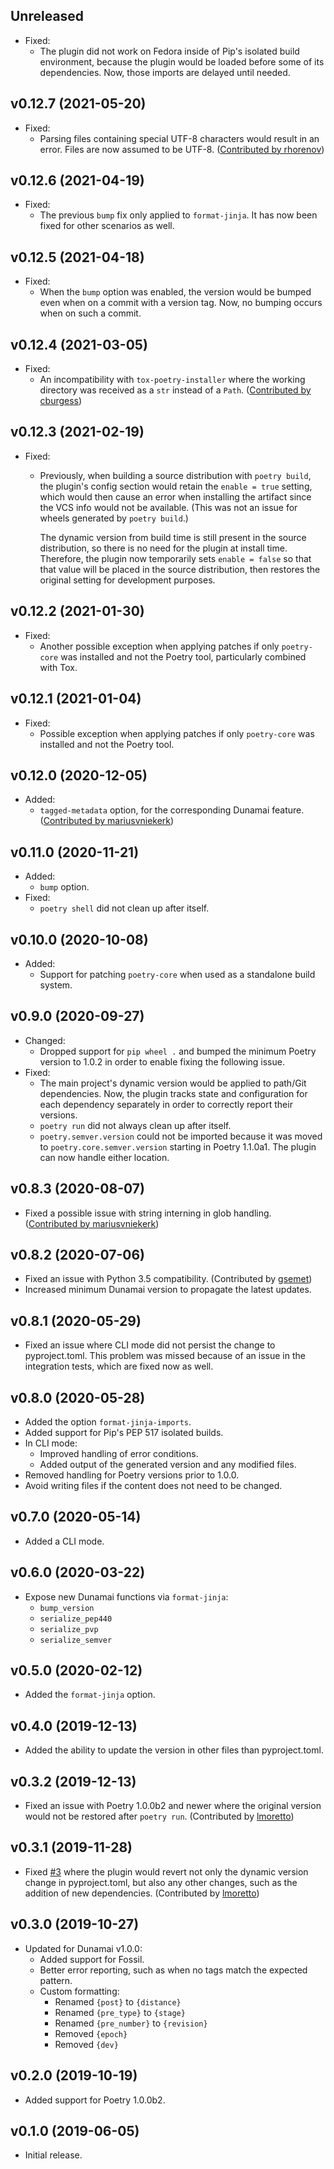 ## Unreleased

* Fixed:
  * The plugin did not work on Fedora inside of Pip's isolated build
    environment, because the plugin would be loaded before some of its
    dependencies. Now, those imports are delayed until needed.

## v0.12.7 (2021-05-20)

* Fixed:
  * Parsing files containing special UTF-8 characters would result in an error.
    Files are now assumed to be UTF-8.
    ([Contributed by rhorenov](https://github.com/mtkennerly/poetry-dynamic-versioning/pull/50))

## v0.12.6 (2021-04-19)

* Fixed:
  * The previous `bump` fix only applied to `format-jinja`. It has now been
    fixed for other scenarios as well.

## v0.12.5 (2021-04-18)

* Fixed:
  * When the `bump` option was enabled, the version would be bumped even when on
    a commit with a version tag. Now, no bumping occurs when on such a commit.

## v0.12.4 (2021-03-05)

* Fixed:
  * An incompatibility with `tox-poetry-installer` where the working directory
    was received as a `str` instead of a `Path`.
    ([Contributed by cburgess](https://github.com/mtkennerly/poetry-dynamic-versioning/pull/41))

## v0.12.3 (2021-02-19)

* Fixed:
  * Previously, when building a source distribution with `poetry build`, the
    plugin's config section would retain the `enable = true` setting, which
    would then cause an error when installing the artifact since the VCS info
    would not be available.
    (This was not an issue for wheels generated by `poetry build`.)

    The dynamic version from build time is still present in the source
    distribution, so there is no need for the plugin at install time.
    Therefore, the plugin now temporarily sets `enable = false` so that that
    value will be placed in the source distribution, then restores the original
    setting for development purposes.

## v0.12.2 (2021-01-30)

* Fixed:
  * Another possible exception when applying patches if only `poetry-core` was
    installed and not the Poetry tool, particularly combined with Tox.

## v0.12.1 (2021-01-04)

* Fixed:
  * Possible exception when applying patches if only `poetry-core` was
    installed and not the Poetry tool.

## v0.12.0 (2020-12-05)

* Added:
  * `tagged-metadata` option, for the corresponding Dunamai feature.
    ([Contributed by mariusvniekerk](https://github.com/mtkennerly/poetry-dynamic-versioning/pull/32))

## v0.11.0 (2020-11-21)

* Added:
  * `bump` option.
* Fixed:
  * `poetry shell` did not clean up after itself.

## v0.10.0 (2020-10-08)

* Added:
  * Support for patching `poetry-core` when used as a standalone build system.

## v0.9.0 (2020-09-27)

* Changed:
  * Dropped support for `pip wheel .` and bumped the minimum Poetry version to
    1.0.2 in order to enable fixing the following issue.
* Fixed:
  * The main project's dynamic version would be applied to path/Git dependencies.
    Now, the plugin tracks state and configuration for each dependency separately
    in order to correctly report their versions.
  * `poetry run` did not always clean up after itself.
  * `poetry.semver.version` could not be imported because it was moved to
    `poetry.core.semver.version` starting in Poetry 1.1.0a1. The plugin can now
    handle either location.

## v0.8.3 (2020-08-07)

* Fixed a possible issue with string interning in glob handling.
  ([Contributed by mariusvniekerk](https://github.com/mtkennerly/poetry-dynamic-versioning/pull/18))

## v0.8.2 (2020-07-06)

* Fixed an issue with Python 3.5 compatibility.
  (Contributed by [gsemet](https://github.com/gsemet))
* Increased minimum Dunamai version to propagate the latest updates.

## v0.8.1 (2020-05-29)

* Fixed an issue where CLI mode did not persist the change to pyproject.toml.
  This problem was missed because of an issue in the integration tests,
  which are fixed now as well.

## v0.8.0 (2020-05-28)

* Added the option `format-jinja-imports`.
* Added support for Pip's PEP 517 isolated builds.
* In CLI mode:
  * Improved handling of error conditions.
  * Added output of the generated version and any modified files.
* Removed handling for Poetry versions prior to 1.0.0.
* Avoid writing files if the content does not need to be changed.

## v0.7.0 (2020-05-14)

* Added a CLI mode.

## v0.6.0 (2020-03-22)

* Expose new Dunamai functions via `format-jinja`:
  * `bump_version`
  * `serialize_pep440`
  * `serialize_pvp`
  * `serialize_semver`

## v0.5.0 (2020-02-12)

* Added the `format-jinja` option.

## v0.4.0 (2019-12-13)

* Added the ability to update the version in other files than pyproject.toml.

## v0.3.2 (2019-12-13)

* Fixed an issue with Poetry 1.0.0b2 and newer where the original version
  would not be restored after `poetry run`.
  (Contributed by [lmoretto](https://github.com/lmoretto))

## v0.3.1 (2019-11-28)

* Fixed [#3](https://github.com/mtkennerly/poetry-dynamic-versioning/issues/3)
  where the plugin would revert not only the dynamic version change in pyproject.toml,
  but also any other changes, such as the addition of new dependencies.
  (Contributed by [lmoretto](https://github.com/lmoretto))

## v0.3.0 (2019-10-27)

* Updated for Dunamai v1.0.0:
  * Added support for Fossil.
  * Better error reporting, such as when no tags match the expected pattern.
  * Custom formatting:
    * Renamed `{post}` to `{distance}`
    * Renamed `{pre_type}` to `{stage}`
    * Renamed `{pre_number}` to `{revision}`
    * Removed `{epoch}`
    * Removed `{dev}`

## v0.2.0 (2019-10-19)

* Added support for Poetry 1.0.0b2.

## v0.1.0 (2019-06-05)

* Initial release.
